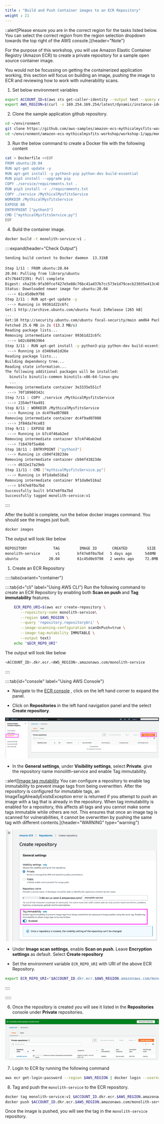 ```yaml
---
title : "Build and Push Container images to an ECR Repository"
weight : 21
---
```


::alert[Please ensure you are in the correct region for the tasks listed below. You can select the correct region from the region selection dropdown towards the top right of the AWS console.]{header="Note"}

For the purpose of this workshop, you will use Amazon Elastic Container Registry (Amazon ECR) to create a private repository for a sample open source container image.

You would not be focussing on getting the containerized application working, this section will focus on building an image, pushing the image to ECR and reviewing how to work with vulnerability scans.



1. Set below environment variables
```bash
export ACCOUNT_ID=$(aws sts get-caller-identity --output text --query Account)
export AWS_REGION=$(curl -s 169.254.169.254/latest/dynamic/instance-identity/document | jq -r '.region')
```
2.  Clone the sample application github repository.
```bash
cd ~/environment
git clone https://github.com/aws-samples/amazon-ecs-mythicalmysfits-workshop.git
cd ~/environment/amazon-ecs-mythicalmysfits-workshop/workshop-1/app/monolith-service/
```
3. Run the below command to create a Docker file with the following content

```bash
cat > Dockerfile <<EOF
FROM ubuntu:20.04
RUN apt-get update -y
RUN apt-get install -y python3-pip python-dev build-essential
RUN pip3 install --upgrade pip
COPY ./service/requirements.txt .
RUN pip3 install -r ./requirements.txt
COPY ./service /MythicalMysfitsService
WORKDIR /MythicalMysfitsService
EXPOSE 80
ENTRYPOINT ["python3"]
CMD ["mythicalMysfitsService.py"]
EOF
```
4. Build the container image.
```bash
docker build -t monolith-service:v1 .
```
::::expand{header="Check Output"}
```bash
Sending build context to Docker daemon  13.31kB

Step 1/11 : FROM ubuntu:20.04
20.04: Pulling from library/ubuntu
47c764472391: Pull complete 
Digest: sha256:9fa30fcef427e5e88c76bc41ad37b7cc573e1d79cecb23035e413c4be6e476ab
Status: Downloaded newer image for ubuntu:20.04
 ---> 61c45d0e9798
Step 2/11 : RUN apt-get update -y
 ---> Running in 99361d22c6fc
Get:1 http://archive.ubuntu.com/ubuntu focal InRelease [265 kB]
...
Get:18 http://security.ubuntu.com/ubuntu focal-security/main amd64 Packages [2539 kB]
Fetched 25.6 MB in 2s (13.3 MB/s)
Reading package lists...
Removing intermediate container 99361d22c6fc
 ---> b02c68963964
Step 3/11 : RUN apt-get install -y python3-pip python-dev build-essential
 ---> Running in d3469a61d26e
Reading package lists...
Building dependency tree...
Reading state information...
The following additional packages will be installed:
  binutils binutils-common binutils-x86-64-linux-gnu 
  ...
Removing intermediate container 3e3335e551cf
 ---> 70f10960342c
Step 7/11 : COPY ./service /MythicalMysfitsService
 ---> 2354eff4a491
Step 8/11 : WORKDIR /MythicalMysfitsService
 ---> Running in dc4f9ad07088
Removing intermediate container dc4f9ad07088
 ---> 3f84da74ce03
Step 9/11 : EXPOSE 80
 ---> Running in b7c4f46ab2ed
Removing intermediate container b7c4f46ab2ed
 ---> 716478f5a4b6
Step 10/11 : ENTRYPOINT ["python3"]
 ---> Running in cb94f43823de
Removing intermediate container cb94f43823de
 ---> d632e17a29eb
Step 11/11 : CMD ["mythicalMysfitsService.py"]
 ---> Running in 9f1da0e516a2
Removing intermediate container 9f1da0e516a2
 ---> bf47e8f0a7bd
Successfully built bf47e8f0a7bd
Successfully tagged monolith-service:v1
```
::::


After the build is complete, run the below docker images command. You should see the images just built.

```bash
docker images
```
The output will look like below

```bash
REPOSITORY            TAG         IMAGE ID       CREATED         SIZE
monolith-service       v1        bf47e8f0a7bd   5 days ago      548MB
ubuntu              20.04        61c45d0e9798   2 weeks ago     72.8MB
```


1. Create an ECR Repository

:::::tabs{variant="container"}

::::tab{id="cli" label="Using AWS CLI"}
Run the following command to create an ECR Repository by enabling both **Scan on push** and **Tag immutability** features.

```bash
    ECR_REPO_URI=$(aws ecr create-repository \
       --repository-name monolith-service\
       --region $AWS_REGION \
       --query 'repository.repositoryUri' \
       --image-scanning-configuration scanOnPush=true \
       --image-tag-mutability IMMUTABLE \
       --output text)
    echo "$ECR_REPO_URI"
```
The output will look like below
```bash
<ACCOUNT_ID>.dkr.ecr.<AWS_REGION>.amazonaws.com/monolith-service
```
::::

::::tab{id="console" label="Using AWS Console"}


* Navigate to the [ECR console](https://console.aws.amazon.com/ecr/home)
  , click on the left hand corner to expand the panel.


* Click on **Repositories** in the left hand navigation panel and the select **Create repository**.

![ecr2](/static/images/image-security/manage-image-cve-with-inspector/ecr2.png)

* In the **General settings**, under **Visibility settings**, select **Private**. give the repository name monolith-service and enable Tag immutability.

::alert[[Image tag mutability](https://docs.aws.amazon.com/AmazonECR/latest/userguide/image-tag-mutability.html) You can configure a repository to enable tag immutability to prevent image tags from being overwritten. After the repository is configured for immutable tags, an ImageTagAlreadyExistsException error is returned if you attempt to push an image with a tag that is already in the repository. When tag immutability is enabled for a repository, this affects all tags and you cannot make some tags immutable while others are not.              This ensures that once an image tag is scanned for vulnerabilities, it cannot be overwritten by pushing the same tag with different contents.]{header="WARNING"  type="warning"}

![repocreate1](/static/images/image-security/manage-image-cve-with-inspector/repocreate1.png)

* Under **Image scan settings**, enable **Scan on push**. Leave **Encryption settings** as default. Select **Create repository**

* Set the environment variable `ECR_REPO_URI` with URI of the above ECR Repository.

```bash
export ECR_REPO_URI="$ACCOUNT_ID.dkr.ecr.$AWS_REGION.amazonaws.com/monolith-service"
```
::::

:::::

6. Once the repository is created you will see it listed in the **Repositories** console under **Private** repositories.

![repocreated](/static/images/image-security/manage-image-cve-with-inspector/repocreated.png)

7. Login to ECR by running the following command
```bash
aws ecr get-login-password --region $AWS_REGION | docker login --username AWS --password-stdin $ACCOUNT_ID.dkr.ecr.$AWS_REGION.amazonaws.com
```
8. Tag and push the `monolith-service` to the ECR repository.

```bash
docker tag monolith-service:v1 $ACCOUNT_ID.dkr.ecr.$AWS_REGION.amazonaws.com/monolith-service:v1
docker push $ACCOUNT_ID.dkr.ecr.$AWS_REGION.amazonaws.com/monolith-service:v1
```
Once the image is pushed, you will see the tag in the `monolith-service` repository.
